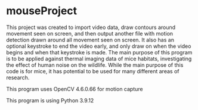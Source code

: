 # mouseProject

This project was created to import video data, draw contours around movement seen on screen, and then output another file with motion detection drawn around all movement seen on screen. It also has an optional keystroke to end the video early, and only draw on when the video begins and when that keystroke is made. The main purpose of this program is to be applied against thermal imaging data of mice habitats, investigating the effect of human noise on the wildlife. While the main purpose of this code is for mice, it has potential to be used for many different areas of research.

This program uses OpenCV 4.6.0.66 for motion capture

This program is using Python 3.9.12


